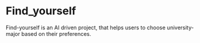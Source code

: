# Find_yourself
Find-yourself is an AI driven project, that helps users to choose university-major based on their preferences. 
